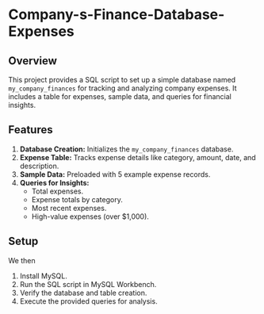 # Company-s-Finance-Database-Expenses

## Overview

This project provides a SQL script to set up a simple database named `my_company_finances` for tracking and analyzing company expenses. It includes a table for expenses, sample data, and queries for financial insights.

## Features

1. **Database Creation:** Initializes the `my_company_finances` database.
2. **Expense Table:** Tracks expense details like category, amount, date, and description.
3. **Sample Data:** Preloaded with 5 example expense records.
4. **Queries for Insights:**
   - Total expenses.
   - Expense totals by category.
   - Most recent expenses.
   - High-value expenses (over $1,000).

## Setup
We then
1. Install MySQL.
2. Run the SQL script in MySQL Workbench.
3. Verify the database and table creation.
4. Execute the provided queries for analysis.

